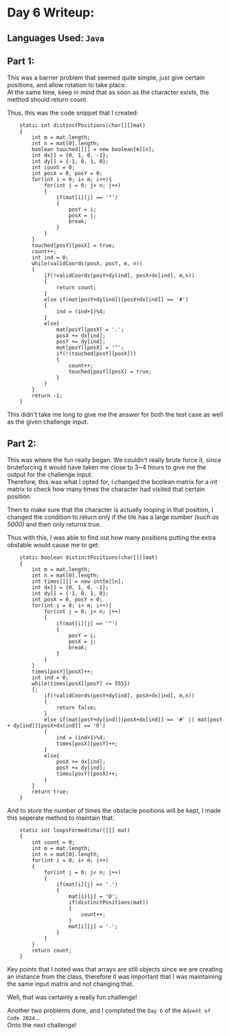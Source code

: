# Day 6 Writeup:
## Languages Used: `Java`
## Part 1:
This was a barrier problem that seemed quite simple, just give certain positions, and allow rotation to take place.<br>
At the same time, keep in mind that as soon as the character exists, the method should return count.

Thus, this was the code snippet that I created:
```
    static int distinctPositions(char[][]mat)
    {
        int m = mat.length;
        int n = mat[0].length;
        boolean touched[][] = new boolean[m][n];
        int dx[] = {0, 1, 0, -1};
        int dy[] = {-1, 0, 1, 0};
        int count = 0;
        int posX = 0, posY = 0;
        for(int i = 0; i< m; i++){
            for(int j = 0; j< n; j++)
            {
                if(mat[i][j] == '^')
                {
                    posY = i;
                    posX = j;
                    break;
                }
            }
        }
        touched[posY][posX] = true;
        count++;
        int ind = 0;
        while(validCoords(posX, posY, m, n))
        {
            if(!validCoords(posY+dy[ind], posX+dx[ind], m,n))
            {
                return count;
            }
            else if(mat[posY+dy[ind]][posX+dx[ind]] == '#')
            {
                ind = (ind+1)%4;
            }
            else{
                mat[posY][posX] = '.';
                posX += dx[ind];
                posY += dy[ind];
                mat[posY][posX] = '^';
                if(!(touched[posY][posX]))
                {
                    count++;
                    touched[posY][posX] = true;
                }
            }
        }
        return -1;
    }
```
This didn't take me long to give me the answer for both the test case as well as the given challenge input.

## Part 2:
This was where the fun really began. We couldn't really brute force it, since bruteforcing it would have taken me close to 3~4 hours to give me the output for the challenge input.<br>
Therefore, this was what I opted for, I changed the boolean matrix for a int matrix to check how many times the character had visited that certain position. 

Then to make sure that the character is actually looping in that position, I changed the condition to return only if the tile has a large number <i> (such as 5000) </i>and then only returns true.

Thus with this, I was able to find out how many positions putting the extra obstable would cause me to get:
```
    static boolean distinctPositions(char[][]mat)
    {
        int m = mat.length;
        int n = mat[0].length;
        int times[][] = new int[m][n];
        int dx[] = {0, 1, 0, -1};
        int dy[] = {-1, 0, 1, 0};
        int posX = 0, posY = 0;
        for(int i = 0; i< m; i++){
            for(int j = 0; j< n; j++)
            {
                if(mat[i][j] == '^')
                {
                    posY = i;
                    posX = j;
                    break;
                }
            }
        }
        times[posY][posX]++;
        int ind = 0;
        while(times[posX][posY] <= 5551)
        {;
            if(!validCoords(posY+dy[ind], posX+dx[ind], m,n))
            {
                return false;
            }
            else if(mat[posY+dy[ind]][posX+dx[ind]] == '#' || mat[posY + dy[ind]][posX+dx[ind]] == 'O')
            {
                ind = (ind+1)%4;
                times[posX][posY]++;
            }
            else{
                posX += dx[ind];
                posY += dy[ind];
                times[posY][posX]++;
            }
        }
        return true;
    }
```
And to store the number of times the obstacle positions will be kept, I made this seperate method to maintain that:
```
    static int loopsFormed(char[][] mat)
    {
        int count = 0;
        int m = mat.length;
        int n = mat[0].length;
        for(int i = 0; i< m; i++)
        {
            for(int j = 0; j< n; j++)
            {
                if(mat[i][j] == '.')
                {
                    mat[i][j] = 'O';
                    if(distinctPositions(mat))
                    {
                        count++;
                    }
                    mat[i][j] = '.';
                }
            }
        }
        return count;
    }
```

Key points that I noted was that arrays are still objects since we are creating an instance from the class, therefore it was important that I was maintaining the same input matrix and not changing that.

Well, that was certainly a really fun challenge!

Another two problems done, and I completed the `Day 6` of the `Advent of Code 2024`...<br>
Onto the next challenge!
